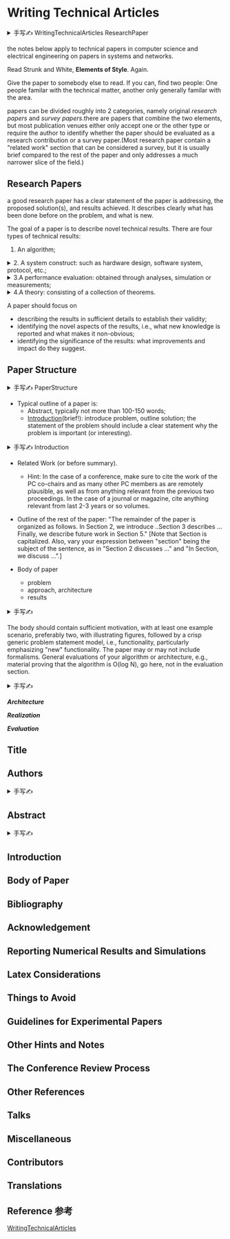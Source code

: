 # Writing Technical Articles 

<details>
<summary> 手写✍️ WritingTechnicalArticles ResearchPaper </summary>
        
![6891698647841_ pic_hd](https://github.com/ChenxingWang93/document-style-guide/assets/31954987/e96cad99-f84c-4589-9ab6-8968ecfb03eb)
</details>
        
the notes below apply to technical papers in computer science and electrical engineering on papers in systems and networks.

Read Strunk and White, **Elements of Style**. Again.


Give the paper to somebody else to read. If you can, find two people: One people familar with the technical matter, another only generally familar with the area.


papers can be divided roughly into 2 categories, namely original _research papers_ and _survey papers_.there are papers that combine the two elements, but most publication venues either only accept one or the other type or require the author to identify whether the paper should be evaluated as a research contribution or a survey paper.(Most research paper contain a "related work" section that can be considered a survey, but it is usually brief compared to the rest of the paper and only addresses a much narrower slice of the field.)


## Research Papers 
a good research paper has a clear statement of the paper is addressing, the proposed solution(s), and results achieved. It describes clearly what has been done before on the problem, and what is new.


The goal of a paper is to describe novel technical results. There are four types of technical results:

1. An algorithm;
<details>
<summary>2. A system construct: such as hardware design, software system, protocol, etc.; </summary>
        One goal of the paper is to ensure that the next person who designs a system like yours does not make the same mistakes and takes advantage of some of your best solutions. So make sure that the hard problems (and their solutions) are discussed and the non-obvious mistakes(and how to avoid them) are discussed (Craig Partridge)
</details>


<details>
<summary>3.A performance evaluation: obtained through analyses, simulation or measurements;</summary>
</details>

<details>
<summary>4.A theory: consisting of a collection of theorems.</summary>
</details>

A paper should focus on 

- describing the results in sufficient details to establish their validity;
- identifying the novel aspects of the results, i.e., what new knowledge is reported and what makes it non-obvious;
- identifying the significance of the results: what improvements and impact do they suggest.

## Paper Structure
<details>
        
<summary> 手写✍️ PaperStructure </summary>

![6901698647884_ pic_hd](https://github.com/ChenxingWang93/document-style-guide/assets/31954987/0ee34a8b-c40b-4d6a-828a-1d5cb30cec09)
</details>

- Typical outline of a paper is:
   - Abstract, typically not more than 100-150 words;
   - [Introduction](https://www.cs.columbia.edu/~hgs/etc/intro-style.html)(brief!): introduce problem, outline solution; the statement of the problem should include a clear statement why the problem is important (or interesting).

<details>
<summary> 手写✍️ Introduction </summary>
        
![6961698647921_ pic_hd](https://github.com/ChenxingWang93/document-style-guide/assets/31954987/5c19532f-b07a-426b-97ff-a4737575591a)
</details>

- Related Work (or before summary).
  - Hint: In the case of a conference, make sure to cite the work of the PC co-chairs and as many other PC members as are remotely plausible, as well as from anything relevant from the previous two proceedings. In the case of a journal or magazine, cite anything relevant from last 2-3 years or so volumes.

- Outline of the rest of the paper: "The remainder of the paper is organized as follows. In Section 2, we introduce ..Section 3 describes ... Finally, we describe future work in Section 5." [Note that Section is capitalized. Also, vary your expression between "section" being the subject of the sentence, as in "Section 2 discusses ..." and "In Section, we discuss ...".]
- Body of paper
  - problem
  - approach, architecture
  - results

<details>
<summary> 手写✍️ </summary>
        
![6951698647917_ pic_hd](https://github.com/ChenxingWang93/document-style-guide/assets/31954987/26c1d373-451a-49a4-b28a-bf94b6925352)
</details>

The body should contain sufficient motivation, with at least one example scenario, preferably two, with illustrating figures, followed by a crisp generic problem statement model, i.e., functionality, particularly emphasizing "new" functionality. The paper may or may not include formalisms. General evaluations of your algorithm or architecture, e.g., material proving that the algorithm is O(log N), go here, not in the evaluation section.


<details>
<summary> 手写✍️ </summary>
        
![6911698647888_ pic_hd](https://github.com/ChenxingWang93/document-style-guide/assets/31954987/772af7c4-fdaa-4ef4-92db-37a7dd1cf10d)
</details>

***Architecture***

***Realization***

***Evaluation***


## Title 


## Authors

<details>
<summary> 手写✍️ </summary>
        
![6921698647893_ pic_hd](https://github.com/ChenxingWang93/document-style-guide/assets/31954987/ac65f152-0866-4f93-8c78-661565555596)
</details>

## Abstract
<details>
<summary> 手写✍️ </summary>
        
![6941698647909_ pic_hd](https://github.com/ChenxingWang93/document-style-guide/assets/31954987/91249526-05ea-447e-9aa2-f1839d583753)

</details>
        
## Introduction 

## Body of Paper

## Bibliography

## Acknowledgement

## Reporting Numerical Results and Simulations

## Latex Considerations

## Things to Avoid 

## Guidelines for Experimental Papers

## Other Hints and Notes

## The Conference Review Process

## Other References

## Talks

## Miscellaneous

## Contributors

## Translations

## Reference 参考
[WritingTechnicalArticles](https://www.cs.columbia.edu/~hgs/etc/writing-style.html)
